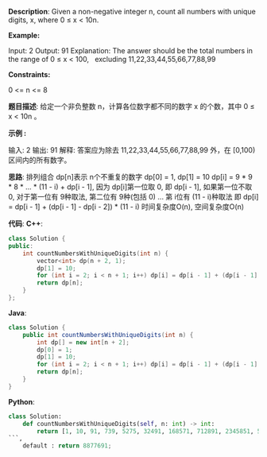  __Description__:
Given a non-negative integer n, count all numbers with unique digits, x, where 0 ≤ x < 10n.

__Example:__

Input: 2
Output: 91 
Explanation: The answer should be the total numbers in the range of 0 ≤ x < 100, 
             excluding 11,22,33,44,55,66,77,88,99

__Constraints:__

0 <= n <= 8

__题目描述__:
给定一个非负整数 n，计算各位数字都不同的数字 x 的个数，其中 0 ≤ x < 10n 。

__示例 :__

输入: 2
输出: 91 
解释: 答案应为除去 11,22,33,44,55,66,77,88,99 外，在 [0,100) 区间内的所有数字。

__思路__:
排列组合
dp[n]表示 n个不重复的数字
dp[0] = 1, dp[1] = 10
dp[i] = 9 * 9 * 8 * ... * (11 - i) + dp[i - 1], 因为 dp[i]第一位取 0, 即 dp[i - 1], 如果第一位不取 0, 对于第一位有 9种取法, 第二位有 9种(包括 0) ... 第 i位有 (11 - i)种取法
即 dp[i] = dp[i - 1] + (dp[i - 1] - dp[i - 2]) * (11 - i)
时间复杂度O(n), 空间复杂度O(n)

__代码__:
__C++__:
```C++
class Solution {
public:
    int countNumbersWithUniqueDigits(int n) {
        vector<int> dp(n + 2, 1);
        dp[1] = 10;
        for (int i = 2; i < n + 1; i++) dp[i] = dp[i - 1] + (dp[i - 1] - dp[i - 2]) * (11 - i);
        return dp[n];
    }
};
```

__Java__:
```Java
class Solution {
    public int countNumbersWithUniqueDigits(int n) {
        int dp[] = new int[n + 2];
        dp[0] = 1;
        dp[1] = 10;
        for (int i = 2; i < n + 1; i++) dp[i] = dp[i - 1] + (dp[i - 1] - dp[i - 2]) * (11 - i);
        return dp[n];
    }
}
```

__Python__:
```Python
class Solution:
    def countNumbersWithUniqueDigits(self, n: int) -> int:
        return [1, 10, 91, 739, 5275, 32491, 168571, 712891, 2345851, 5611771, 8877691][n]
```,
	default : return 8877691;